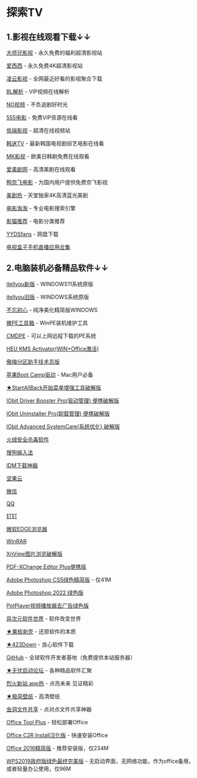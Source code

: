 # 探索TV

## 1.影视在线观看下载↓↓
[大师兄影视](https://tv.ci) - 永久免费的福利超清影视站

[爱西西](https://aixixi.vip) - 永久免费4K超清影视站

[凌云影视](https://www.lingyun.tv) - 全网最近好看的影视聚合下载

[BL解析](https://vip.bljiex.cc) - VIP视频在线解析

[NO视频](https://www.novipnoad.com) - 不负追剧好时光

[555电影](https://www.o8tv.com) - 免费VIP资源在线看

[低端影视](https://ddys.tv) - 超清在线视频站

[韩迷TV](https://www.hmtv.me) - 最新韩国电视剧综艺电影在线看

[MK影视](https://www.mkvdo.com) - 欧美日韩剧免费在线观看

[爱美剧网](https://www.mjw2020.com) - 高清美剧在线观看

[鸭奈飞电影](https://yanetflix.com) - 为国内用户提供免费奈飞影视

[美剧热](https://meijure.com) - 天堂独家4K高清蓝光美剧

[电影淘淘](https://www.dianyingtaotao.com) - 专业电影搜索引擎

[影猫推荐](https://www.mvcat.com) - 电影分类推荐

[YYDSfans](https://yyds.fans) - 网盘下载

[电视盒子手机直播应用合集](https://apphot.cc/27447.html)


## 2.电脑装机必备精品软件↓↓
[itellyou新版](https://next.itellyou.cn) - WINDOWS11系统原版

[itellyou旧版](https://msdn.itellyou.cn) - WINDOWS系统原版

[不忘初心](https://www.pc521.net) - 纯净美化精简版WINDOWS

[微PE工具箱](https://www.wepe.com.cn) - WinPE装机维护工具

[CMDPE](http://www.cmdpe.com) - 可以上网远程下载的PE系统

[HEU KMS Activator(WIN+Office激活)](https://www.ghxi.com/heukmsactivator.html)

[傲梅分区助手技术员版](https://www.ghxi.com/aomeipartitionassistant.html)

[苹果Boot Camp驱动](https://www.applex.net/pages/bootcamp) - Mac用户必备

[★StartAllBack开始菜单增强工具破解版](https://www.ghxi.com/startallback.html)

[IObit Driver Booster Pro(驱动管理) 便携破解版](https://www.ghxi.com/iobitdriverbooster.html)

[IObit Uninstaller Pro(卸载管理) 便携破解版](https://www.ghxi.com/iobituninstaller.html)

[IObit Advanced SystemCare(系统优化) 破解版](https://www.ghxi.com/advancedsystemcareultimate.html)

[火绒安全杀毒软件](https://www.huorong.cn)

[搜狗输入法](https://pinyin.sogou.com)

[IDM下载神器](https://www.423down.com/575.html)

[坚果云](https://www.jianguoyun.com)

[微信](https://weixin.qq.com)

[QQ](https://im.qq.com/download/index.shtml)

[钉钉](https://www.dingtalk.com)

[微软EDGE浏览器](https://www.microsoft.com/zh-cn/edge?r=1)

[WinRAR](https://www.ghxi.com/pcwinrar.html)

[XnView图片浏览破解版](https://www.ghxi.com/xnview.html)

[PDF-XChange Editor Plus便携版](https://www.ghxi.com/pdfxchangeeditorplus.html)

[Adobe Photoshop CS5绿色精简版](https://www.ghxi.com/pscs5green.html) - 仅41M

[Adobe Photoshop 2022 绿色版](https://www.ghxi.com/ps2022green.html)

[PotPlayer视频播放器去广告绿色版](https://www.423down.com/3050.html)

[异次元软件世界](https://www.iplaysoft.com) - 软件改变世界

[★果核剥壳](https://www.ghxi.com) - 还原软件的本质

[★423Down](https://www.423down.com) - 良心软件下载

[GitHub](https://github.com) - 全球软件开发者基地（免费提供本站服务器）

[★无忧启动论坛](http://bbs.wuyou.net/forum.php) - 各种精品软件汇聚

[烈火新站 app热](https://apphot.cc) - 点亮未来 见证精彩

[★极简壁纸](https://bz.zzzmh.cn/index) - 高清壁纸

[虫洞文件共享](https://www.wormholesoft.com) - 点对点文件共享神器

[Office Tool Plus](https://otp.landian.vip/zh-cn) - 轻松部署Office

[Office C2R Install汉化版](https://www.ghxi.com/officec2rins.html) - 快速安装Office

[Office 2016精简版](https://www.ghxi.com/office4n1.html) - 推荐安装版，仅234M

[WPS2019政府版绿色最终完美版](http://bbs.wuyou.net/forum.php?mod=viewthread&tid=426384&extra=) - 无启动界面，无网络功能，作为office备用，或者轻量办公使用，仅96M

